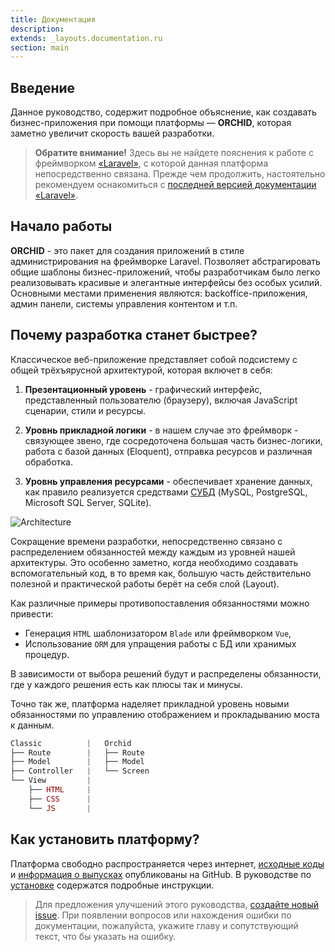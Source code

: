 ```yaml
---
title: Документация
description: 
extends: _layouts.documentation.ru
section: main
---
```


## Введение

Данное руководство, содержит подробное объяснение, как создавать бизнес-приложения при помощи платформы — **ORCHID**, которая заметно увеличит скорость вашей разработки.

> **Обратите внимание!** Здесь вы не найдете пояснения к работе с фреймворком [«Laravel»](http://laravel.su/docs), с которой данная платформа непосредственно связана. Прежде чем продолжить, настоятельно рекомендуем оснакомиться с [последней версией документации «Laravel»](https://laravel.com/docs/).




## Начало работы

**ORCHID** - это пакет для создания приложений в стиле администрирования на фреймворке Laravel. Позволяет абстрагировать общие шаблоны бизнес-приложений, чтобы разработчикам было легко реализовывать красивые и элегантные интерфейсы без особых усилий. Основными местами применения являются: backoffice-приложения, админ панели, системы управления контентом и т.п.


## Почему разработка станет быстрее?

Классическое веб-приложение представляет собой подсистему с общей трёхъярусной архитектурой, которая включет в себя:

1. **Презентационный уровень** - графический интерфейс, представленный пользователю (браузеру), включая JavaScript сценарии, стили и ресурсы.

2. **Уровнь прикладной логики** - в нашем случае это фреймворк - связующее звено, где сосредоточена большая часть бизнес-логики, работа с базой данных (Eloquent), отправка ресурсов и различная обработка.

3. **Уровнь управления ресурсами** - обеспечивает хранение данных, как правило реализуется средствами [СУБД](https://ru.wikipedia.org/wiki/%D0%A1%D0%B8%D1%81%D1%82%D0%B5%D0%BC%D0%B0_%D1%83%D0%BF%D1%80%D0%B0%D0%B2%D0%BB%D0%B5%D0%BD%D0%B8%D1%8F_%D0%B1%D0%B0%D0%B7%D0%B0%D0%BC%D0%B8_%D0%B4%D0%B0%D0%BD%D0%BD%D1%8B%D1%85) (MySQL, PostgreSQL, Microsoft SQL Server, SQLite).
 
 
![Architecture](https://orchid.software/assets/img/scheme/architecture.jpg)

Сокращение времени разработки, непосредственно связано с распределением обязанностей между каждым из уровней нашей архитектуры. Это особенно заметно, когда необходимо создавать вспомогательный код, в то время как, большую часть действительно полезной и практической работы берёт на себя слой (Layout).

Как различные примеры противопоставления обязанностями можно привести:
- Генерация `HTML` шаблонизатором `Blade` или фреймворком `Vue`,
- Использование `ORM` для упращения работы с БД или хранимых процедур.

В зависимости от выбора решений будут и распределены обязанности, где у каждого решения есть как плюсы так и минусы.

Точно так же, платформа наделяет прикладной уровень новыми обязанностями по управлению отображением и прокладыванию моста к данным.

```php
Classic          |   Orchid
├── Route        |   ├── Route   
├── Model        |   ├── Model 
├── Controller   |   └── Screen
└── View         |
    ├── HTML     |
    ├── CSS      |
    └── JS       |
```

## Как установить платформу?

Платформа свободно распространяется через интернет, [исходные коды](https://github.com/orchidsoftware/platform) и [информация о выпусках](https://github.com/orchidsoftware/platform/releases) опубликованы на GitHub. В руководстве по [установке](/ru/docs/installation/) содержатся подробные инструкции. 

> Для предложения улучшений этого руководства, [создайте новый issue](https://github.com/orchidsoftware/orchid.software/issues). 
При появлении вопросов или нахождения ошибки по документации, пожалуйста, укажите главу и сопутствующий текст, что бы указать на ошибку.